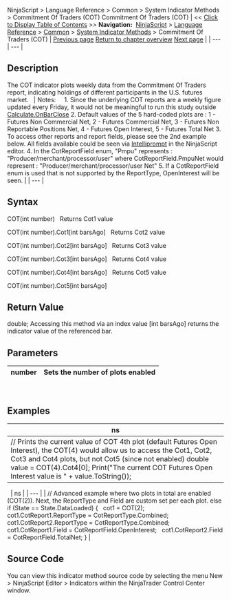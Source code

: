 ﻿
NinjaScript > Language Reference > Common > System Indicator Methods > Commitment Of Traders (COT)
Commitment Of Traders (COT)
| << [Click to Display Table of Contents](commitment-of-traders-(cot).md) >> **Navigation:**     [NinjaScript](ninjascript-1.md) > [Language Reference](language_reference_wip-1.md) > [Common](common-1.md) > [System Indicator Methods](indicators-1.md) > Commitment Of Traders (COT) | [Previous page](choppiness_index-1.md) [Return to chapter overview](indicators-1.md) [Next page](commodity_channel_index_cci-1.md) |
| --- | --- |
## Description
The COT indicator plots weekly data from the Commitment Of Traders report, indicating holdings of different participants in the U.S. futures market.
 
| Notes:     1. Since the underlying COT reports are a weekly figure updated every Friday, it would not be meaningful to run this study outside [Calculate.OnBarClose](calculate-1.md)  2. Default values of the 5 hard-coded plots are : 1 - Futures Non Commercial Net, 2 - Futures Commercial Net, 3 - Futures Non Reportable Positions Net, 4 - Futures Open Interest, 5 - Futures Total Net 3. To access other reports and report fields, please see the 2nd example below. All fields available could be seen via [Intelliprompt](intelliprompt-1.md) in the NinjaScript editor. 4. In the CotReportField enum, "Pmpu" represents : "Producer/merchant/processor/user" where CotReportField.PmpuNet would represent : "Producer/merchant/processor/user Net" 5. If a CotReportField enum is used that is not supported by the ReportType, OpenInterest will be seen. |
| --- |
 
## Syntax
COT(int number)
 
Returns Cot1 value  

COT(int number).Cot1[int barsAgo]
 
Returns Cot2 value  

COT(int number).Cot2[int barsAgo]
 
Returns Cot3 value  

COT(int number).Cot3[int barsAgo]
 
Returns Cot4 value  

COT(int number).Cot4[int barsAgo]
 
Returns Cot5 value  

COT(int number).Cot5[int barsAgo]

## Return Value
double; Accessing this method via an index value [int barsAgo] returns the indicator value of the referenced bar.

## Parameters
| number | Sets the number of plots enabled |
| --- | --- |
 
## 
## Examples
| ns |
| --- |
| // Prints the current value of COT 4th plot (default Futures Open Interest), the COT(4) would allow us to access the Cot1, Cot2, Cot3 and Cot4 plots, but not Cot5 (since not enabled) double value = COT(4).Cot4[0]; Print("The current COT Futures Open Interest value is " + value.ToString()); |
 
| ns |
| --- |
| // Advanced example where two plots in total are enabled (COT(2)). Next, the ReportType and Field are custom set per each plot.  else if (State == State.DataLoaded) {    cot1 = COT(2);    cot1.CotReport1.ReportType = CotReportType.Combined;    cot1.CotReport2.ReportType = CotReportType.Combined;    cot1.CotReport1.Field = CotReportField.OpenInterest;    cot1.CotReport2.Field = CotReportField.TotalNet; } |

## Source Code
You can view this indicator method source code by selecting the menu New > NinjaScript Editor > Indicators within the NinjaTrader Control Center window.
 

